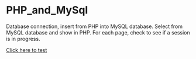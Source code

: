 # PHP_and_MySql
Database connection, insert from PHP into MySQL database.
Select from MySQL database and show in PHP.
For each page, check to see if a session is in progress.

[Click here to test](http://www.webdev.cs.uregina.ca/~okon202p/Lab10/index.php)

